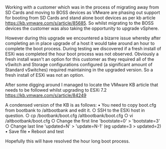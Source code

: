 Working with a customer which was in the process of migrating away from SD Cards and moving to BOSS devices as VMware are phasing out support for booting from SD Cards and stand alone boot devices as per kb article https://kb.vmware.com/s/article/85685. So whilst migrating to the BOSS devices the customer was also taking the opportunity to upgrade vSphere.

However during this upgrade we encountered a bizarre issue whereby after completing an in place upgrade of a host it would take around an hour to complete the boot process. 
During testing we discovered if a fresh install of ESXi was completed the hour boot process was not observed.
Obviously a fresh install wasn't an option for this customer as they required all of the vSwitch and Storage configurations configured (a significant amount of Standard vSwitches) required maintaining in the upgraded version. So a fresh install of ESXi was not an option.

After some digging around I managed to locate the VMware KB article that needs to be followed whilst upgrading to ESXi 7.2 https://kb.vmware.com/s/article/84249

A condensed version of the KB is as follows:
	• You need to copy boot.cfg from bootbank to /altbootbank and edit it.
		○ SSH to the ESXi host in question.
		○ cp /bootbank/boot.cfg /altbootbank/boot.cfg
		○ vi /altbootbank/boot.cfg
		○ Change the first line 'bootstate=0' > 'bootstate=3'
		○ Change last line 'updated=N' > 'update=N-1' (eg update=3 > updated=2)
	• Save file
	• Reboot and test

Hopefully this will have resolved the hour long boot process.
